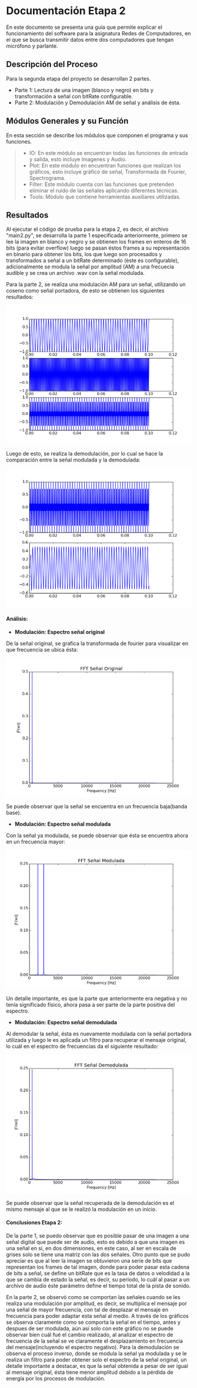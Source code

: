 Documentación Etapa 2
===============

En este documento se presenta una guía que permite explicar el funcionamiento del software para la asignatura Redes de Computadores, en el que se busca transmitir datos entre dos computadores que tengan micrófono y parlante.


Descripción del Proceso
------------------

Para la segunda etapa del proyecto se desarrollan 2 partes.
* Parte 1: Lectura de una imagen (blanco y negro) en bits y transformación a señal con bitRate configurable.
* Parte 2: Modulación y Demodulación AM de señal y análisis de ésta.


Módulos Generales y su Función
------------------

En esta sección se describe los módulos que componen el programa y sus funciones.

> - IO: En este módulo se encuentran todas las funciones de entrada y salida, esto incluye Imagenes y Audio. 
> - Plot: En este módulo en encuentran funciones que realizan los gráficos, esto incluye gráfico de señal, Transformada de Fourier, Spectrograma.
> - Filter: Este módulo cuenta con las funciones que pretenden eliminar el ruido de las señales aplicando diferentes técnicas.
> - Tools: Módulo que contiene herramientas auxiliares utilizadas.


Resultados
--------------------
Al ejecutar el código de prueba para la etapa 2, es decir, el archivo "main2.py", se desarrolla la parte 1 especificada
anteriormente, primero se lee la imagen en blanco y negro y se obtienen los frames en enteros de 16 bits (para evitar overflow)
luego se pasan éstos frames a su representación en binario para obtener los bits, los que luego son procesados y transformados
a señal a un bitRate determinado (éste es configurable), adicionalmente se modula la señal por amplitud (AM) a una frecuecia audible y se 
crea un archivo .wav con la señal modulada.

Para la parte 2, se realiza una modulación AM para un señal, utilizando un coseno como señal portadora, de esto se obtienen
los siguientes resultados:

![img 1](Images/Etapa_2/Modulacion.png)

Luego de esto, se realiza la demodulación, por lo cual se hace la comparación entre la señal modulada y la demodulada:

![img 2](Images/Etapa_2/Demodulacion.png)

#### Análisis:

- **Modulación: Espectro señal original**

De la señal original, se grafica la transformada de fourier para visualizar en que frecuencia se ubica ésta:
  
![img 3](Images/Etapa_2/FFTModOriginal.png)

Se puede observar que la señal se encuentra en un frecuencia baja(banda base).

- **Modulación: Espectro señal modulada**

Con la señal ya modulada, se puede observar que ésta se encuentra ahora en un frecuencia mayor:

![img 4](Images/Etapa_2/FFTModModulada.png)

Un detalle importante, es que la parte que anteriormente era negativa y no tenía significado físico,
ahora pasa a ser parte de la parte positiva del espectro.

- **Modulación: Espectro señal demodulada**

Al demodular la señal, ésta es nuevamente modulada con la señal portadora utilizada y luego le es aplicada un filtro
para recuperar el mensaje original, lo cuál en el espectro de frecuencias da el siguiente resultado:

![img 5](Images/Etapa_2/FFTModDemodulada.png)

Se puede observar que la señal recuperada de la demodulación es el mismo mensaje al que se le realizó la modulación en un inicio.


#### Conclusiones Etapa 2:

De la parte 1, se puedo observar que es posible pasar de una imagen a una señal digital que puede ser de audio, esto es debido a que una imagen
es una señal en si, en dos dimensiones, en este caso, al ser en escala de grises solo se tiene una matriz con las dos señales. Otro punto que se
pudo apreciar es que al leer la imagen se obtuvieron una serie de bits que representan los frames de tal imagen, donde para poder
pasar esta cadena de bits a señal, se define un bitRate que es la tasa de datos o velodidad a la que se cambia de estado la señal, es
decir, su período, lo cuál al pasar a un archivo de audio éste parámetro define el tiempo total de la pista de sonido.

En la parte 2, se observó como se comportan las señales cuando se les realiza una modulación por amplitud, es decir, se multiplica
el mensaje por una señal de mayor frecuencia, con tal de desplazar el mensaje en frecuencia para poder adaptar esta señal al medio.
A través de los gráficos se observa claramente como se comporta la señal en el tiempo, antes y despues de ser modulada, aún así solo 
con este gráfico no se puede observar bien cuál fué el cambio realizado, al analizar el espectro de frecuencia de la señal se ve claramente
el desplazamiento en frecuencia del mensaje(incluyendo el espectro negativo). Para la demodulación se observa el proceso inverso, donde 
se modula la señal ya modulada y se le realiza un filtro para poder obtener solo el espectro de la señal original, un detalle importante a destacar,
es que la señal obtenida a pesar de ser igual al mensaje original, ésta tiene menor amplitud debido a la pérdida de energía por los procesos de modulación.